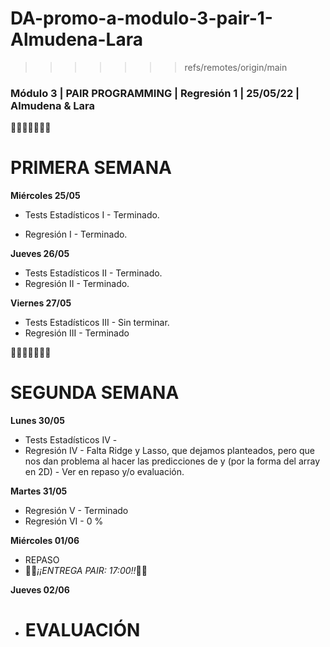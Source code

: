 # DA-promo-a-modulo-3-pair-1-Almudena-Lara

> > > > > > > refs/remotes/origin/main

### Módulo 3 | PAIR PROGRAMMING | Regresión 1 | 25/05/22 | Almudena & Lara

👩🏽‍🦰👩🏽‍🦱💬

# PRIMERA SEMANA

**Miércoles 25/05**

- Tests Estadísticos I - Terminado.

- Regresión I - Terminado.

**Jueves 26/05**

- Tests Estadísticos II - Terminado.
- Regresión II - Terminado.

**Viernes 27/05**

- Tests Estadísticos III - Sin terminar.
- Regresión III - Terminado

👩🏽‍🦰👩🏽‍🦱💬

# SEGUNDA SEMANA

**Lunes 30/05**

- Tests Estadísticos IV -
- Regresión IV - Falta Ridge y Lasso, que dejamos planteados, pero que nos dan problema al hacer las predicciones de y (por la forma del array en 2D) - Ver en repaso y/o evaluación.

**Martes 31/05**

- Regresión V - Terminado
- Regresión VI - 0 %

**Miércoles 01/06**

- REPASO
- 🚒🚒*¡¡ENTREGA PAIR: 17:00!!*🚒🚒

**Jueves 02/06**

- # EVALUACIÓN
